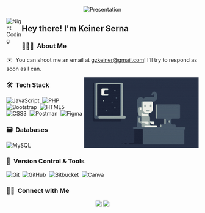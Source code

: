 <p align="center">
  <img src="https://images.pexels.com/photos/546819/pexels-photo-546819.jpeg" alt="Presentation" width="600"/>
</p>

<img alt="Night Coding" src="./assets/Hand%20Wave.gif" width='40' align="left"/><h2 align="left">Hey there! I'm Keiner Serna</h2>

<!-- ## 👋 &nbsp;Hey there! I'm Keiner Serna -->

### 👨🏻‍💻 &nbsp;About Me

✉️ &nbsp;You can shoot me an email at gzkeiner@gmail.com! I'll try to respond as soon as I can.

<img alt="Night Coding" src="https://raw.githubusercontent.com/AVS1508/AVS1508/master/assets/Night-Coding.gif" align="right"/>

### 🛠 &nbsp;Tech Stack

![JavaScript](https://img.shields.io/badge/javascript-%23323330.svg?style=for-the-badge&logo=javascript&logoColor=%23F7DF1E)&nbsp;
![PHP](https://img.shields.io/badge/php-%23777BB4.svg?style=for-the-badge&logo=php&logoColor=white)&nbsp;
![Bootstrap](https://img.shields.io/badge/bootstrap-%23563D7C.svg?style=for-the-badge&logo=bootstrap&logoColor=white)&nbsp;
![HTML5](https://img.shields.io/badge/html5-%23E34F26.svg?style=for-the-badge&logo=html5&logoColor=white)&nbsp;
![CSS3](https://img.shields.io/badge/css3-%231572B6.svg?style=for-the-badge&logo=css3&logoColor=white)&nbsp;
![Postman](https://img.shields.io/badge/Postman-FF6C37?style=for-the-badge&logo=postman&logoColor=white)&nbsp;
![Figma](https://img.shields.io/badge/figma-%23F24E1E.svg?style=for-the-badge&logo=figma&logoColor=white)&nbsp;

### 🗃 &nbsp;Databases
![MySQL](https://img.shields.io/badge/-MySQL-005571?style=for-the-badge&logo=mysql)&nbsp;

### 🧰 &nbsp;Version Control & Tools 

![Git](https://img.shields.io/badge/git-%23F05033.svg?style=for-the-badge&logo=git&logoColor=white)&nbsp;
![GitHub](https://img.shields.io/badge/github-%23121011.svg?style=for-the-badge&logo=github&logoColor=white)&nbsp;
![Bitbucket](https://img.shields.io/badge/bitbucket-%230047B3.svg?style=for-the-badge&logo=bitbucket&logoColor=white)&nbsp;
![Canva](https://img.shields.io/badge/Canva-%2300C4CC.svg?style=for-the-badge&logo=Canva&logoColor=white)&nbsp;

### 🤝🏻 &nbsp;Connect with Me

<p align="center">
<a href="https://www.instagram.com/keinerhhh/"><img src="https://img.shields.io/badge/-KeinerSerna-E4405F?style=flat&logo=Instagram&logoColor=white"/></a>
<a href="https://www.facebook.com/?locale=es_LA"><img src="https://img.shields.io/badge/-KeinerSerna-1877F2?style=flat&logo=Facebook&logoColor=white"/></a>
</p>

